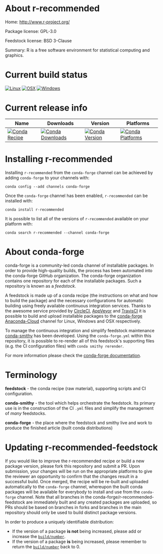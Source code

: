 About r-recommended
===================

Home: http://www.r-project.org/

Package license: GPL-3.0

Feedstock license: BSD 3-Clause

Summary: R is a free software environment for statistical computing and graphics.



Current build status
====================

[![Linux](https://img.shields.io/circleci/project/github/conda-forge/r-recommended-feedstock/master.svg?label=Linux)](https://circleci.com/gh/conda-forge/r-recommended-feedstock)
[![OSX](https://img.shields.io/travis/conda-forge/r-recommended-feedstock/master.svg?label=macOS)](https://travis-ci.org/conda-forge/r-recommended-feedstock)
[![Windows](https://img.shields.io/appveyor/ci/conda-forge/r-recommended-feedstock/master.svg?label=Windows)](https://ci.appveyor.com/project/conda-forge/r-recommended-feedstock/branch/master)

Current release info
====================

| Name | Downloads | Version | Platforms |
| --- | --- | --- | --- |
| [![Conda Recipe](https://img.shields.io/badge/recipe-r--recommended-green.svg)](https://anaconda.org/conda-forge/r-recommended) | [![Conda Downloads](https://img.shields.io/conda/dn/conda-forge/r-recommended.svg)](https://anaconda.org/conda-forge/r-recommended) | [![Conda Version](https://img.shields.io/conda/vn/conda-forge/r-recommended.svg)](https://anaconda.org/conda-forge/r-recommended) | [![Conda Platforms](https://img.shields.io/conda/pn/conda-forge/r-recommended.svg)](https://anaconda.org/conda-forge/r-recommended) |

Installing r-recommended
========================

Installing `r-recommended` from the `conda-forge` channel can be achieved by adding `conda-forge` to your channels with:

```
conda config --add channels conda-forge
```

Once the `conda-forge` channel has been enabled, `r-recommended` can be installed with:

```
conda install r-recommended
```

It is possible to list all of the versions of `r-recommended` available on your platform with:

```
conda search r-recommended --channel conda-forge
```


About conda-forge
=================

conda-forge is a community-led conda channel of installable packages.
In order to provide high-quality builds, the process has been automated into the
conda-forge GitHub organization. The conda-forge organization contains one repository
for each of the installable packages. Such a repository is known as a *feedstock*.

A feedstock is made up of a conda recipe (the instructions on what and how to build
the package) and the necessary configurations for automatic building using freely
available continuous integration services. Thanks to the awesome service provided by
[CircleCI](https://circleci.com/), [AppVeyor](https://www.appveyor.com/)
and [TravisCI](https://travis-ci.org/) it is possible to build and upload installable
packages to the [conda-forge](https://anaconda.org/conda-forge)
[Anaconda-Cloud](https://anaconda.org/) channel for Linux, Windows and OSX respectively.

To manage the continuous integration and simplify feedstock maintenance
[conda-smithy](https://github.com/conda-forge/conda-smithy) has been developed.
Using the ``conda-forge.yml`` within this repository, it is possible to re-render all of
this feedstock's supporting files (e.g. the CI configuration files) with ``conda smithy rerender``.

For more information please check the [conda-forge documentation](https://conda-forge.org/docs/).

Terminology
===========

**feedstock** - the conda recipe (raw material), supporting scripts and CI configuration.

**conda-smithy** - the tool which helps orchestrate the feedstock.
                   Its primary use is in the construction of the CI ``.yml`` files
                   and simplify the management of *many* feedstocks.

**conda-forge** - the place where the feedstock and smithy live and work to
                  produce the finished article (built conda distributions)


Updating r-recommended-feedstock
================================

If you would like to improve the r-recommended recipe or build a new
package version, please fork this repository and submit a PR. Upon submission,
your changes will be run on the appropriate platforms to give the reviewer an
opportunity to confirm that the changes result in a successful build. Once
merged, the recipe will be re-built and uploaded automatically to the
`conda-forge` channel, whereupon the built conda packages will be available for
everybody to install and use from the `conda-forge` channel.
Note that all branches in the conda-forge/r-recommended-feedstock are
immediately built and any created packages are uploaded, so PRs should be based
on branches in forks and branches in the main repository should only be used to
build distinct package versions.

In order to produce a uniquely identifiable distribution:
 * If the version of a package **is not** being increased, please add or increase
   the [``build/number``](https://conda.io/docs/user-guide/tasks/build-packages/define-metadata.html#build-number-and-string).
 * If the version of a package **is** being increased, please remember to return
   the [``build/number``](https://conda.io/docs/user-guide/tasks/build-packages/define-metadata.html#build-number-and-string)
   back to 0.

